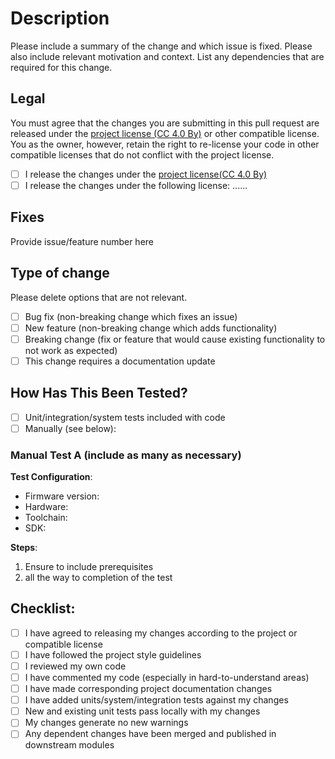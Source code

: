 # Description

Please include a summary of the change and which issue is fixed. Please also include relevant motivation and context. List any dependencies that are required for this change.

## Legal

You must agree that the changes you are submitting in this pull request are released under the [project license (CC 4.0 By)](LICENSE.md) or other compatible license. You as the owner, however, retain the right to re-license your code in other compatible licenses that do not conflict with the project license.

- [ ] I release the changes under the [project license(CC 4.0 By)](LICENSE.md)
- [ ] I release the changes under the following license: ......

## Fixes

Provide issue/feature number here

## Type of change

Please delete options that are not relevant.

- [ ] Bug fix (non-breaking change which fixes an issue)
- [ ] New feature (non-breaking change which adds functionality)
- [ ] Breaking change (fix or feature that would cause existing functionality to not work as expected)
- [ ] This change requires a documentation update

## How Has This Been Tested?

- [ ] Unit/integration/system tests included with code
- [ ] Manually (see below):

### Manual Test A (include as many as necessary)

**Test Configuration**:

- Firmware version:
- Hardware:
- Toolchain:
- SDK:

**Steps**:

1. Ensure to include prerequisites
2. all the way to completion of the test

## Checklist:

- [ ] I have agreed to releasing my changes according to the project or compatible license
- [ ] I have followed the project style guidelines
- [ ] I reviewed my own code
- [ ] I have commented my code (especially in hard-to-understand areas)
- [ ] I have made corresponding project documentation changes
- [ ] I have added units/system/integration tests against my changes
- [ ] New and existing unit tests pass locally with my changes
- [ ] My changes generate no new warnings
- [ ] Any dependent changes have been merged and published in downstream modules

